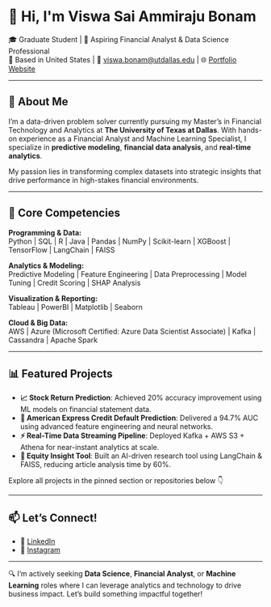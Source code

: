 # 👋 Hi, I'm Viswa Sai Ammiraju Bonam

🎓 Graduate Student | 💼 Aspiring Financial Analyst & Data Science Professional  
📍 Based in United States | 📧 viswa.bonam@utdallas.edu | 🌐 [Portfolio Website](https://viswabonam.com)

---

## 🚀 About Me
I’m a data-driven problem solver currently pursuing my Master’s in Financial Technology and Analytics at **The University of Texas at Dallas**. With hands-on experience as a Financial Analyst and Machine Learning Specialist, I specialize in **predictive modeling**, **financial data analysis**, and **real-time analytics**.

My passion lies in transforming complex datasets into strategic insights that drive performance in high-stakes financial environments.

---

## 🧠 Core Competencies

**Programming & Data:**  
Python | SQL | R | Java | Pandas | NumPy | Scikit-learn | XGBoost | TensorFlow | LangChain | FAISS  

**Analytics & Modeling:**  
Predictive Modeling | Feature Engineering | Data Preprocessing | Model Tuning | Credit Scoring | SHAP Analysis  

**Visualization & Reporting:**  
Tableau | PowerBI | Matplotlib | Seaborn  

**Cloud & Big Data:**  
AWS | Azure (Microsoft Certified: Azure Data Scientist Associate) | Kafka | Cassandra | Apache Spark  

---

## 📊 Featured Projects

- **📈 Stock Return Prediction**: Achieved 20% accuracy improvement using ML models on financial statement data.  
- **🧾 American Express Credit Default Prediction**: Delivered a 94.7% AUC using advanced feature engineering and neural networks.  
- **⚡ Real-Time Data Streaming Pipeline**: Deployed Kafka + AWS S3 + Athena for near-instant analytics at scale.  
- **🧠 Equity Insight Tool**: Built an AI-driven research tool using LangChain & FAISS, reducing article analysis time by 60%.  

Explore all projects in the pinned section or repositories below 👇

---

## 📫 Let’s Connect!

- 🔗 [LinkedIn](https://www.linkedin.com/in/viswabonam/)
- 📸 [Instagram](https://www.instagram.com/viswa.bonam/)

---

🔍 I’m actively seeking **Data Science**, **Financial Analyst**, or **Machine Learning** roles where I can leverage analytics and technology to drive business impact. Let’s build something impactful together!

